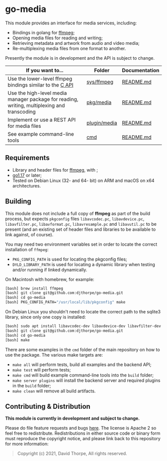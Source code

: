 
# go-media

This module provides an interface for media services, including:

  * Bindings in golang for [ffmpeg](https://ffmpeg.org/);
  * Opening media files for reading and writing;
  * Retrieving metadata and artwork from audio and video media;
  * Re-multiplexing media files from one format to another.

Presently the module is in development and the API is subject to change.

| If you want to...                    |  Folder         | Documentation |
|--------------------------------------|-----------------|---------------|
| Use the lower-level ffmpeg bindings similar to the [C API](https://ffmpeg.org/doxygen/trunk/) | [sys/ffmpeg](https://github.com/djthorpe/go-media/tree/master/sys/ffmpeg) | [README.md](https://github.com/djthorpe/go-media/blob/master/sys/ffmpeg/README.md) |
| Use the high-level media manager package for reading, writing, multiplexing and transcoding| [pkg/media](https://github.com/djthorpe/go-media/tree/master/pkg/media) | [README.md](https://github.com/djthorpe/go-media/blob/master/pkg/media/README.md) |
| Implement or use a REST API for media files | [plugin/media](https://github.com/djthorpe/go-media/tree/master/plugin/media) | [README.md](https://github.com/djthorpe/go-media/blob/master/plugin/media/README.md) |
| See example command-line tools | [cmd](https://github.com/djthorpe/go-media/tree/master/cmd) | [README.md](https://github.com/djthorpe/go-media/blob/master/cmd/README.md) |

## Requirements

  * Library and header files for [ffmpeg](https://ffmpeg.org/download.html), with ;
  * [go1.17](https://golang.org/dl/) or later;
  * Tested on Debian Linux (32- and 64- bit) on ARM and macOS on x64
    architectures.

## Building

This module does not include a full
copy of __ffmpeg__ as part of the build process, but expects `pkgconfig`
files `libavcodec.pc`, `libavdevice.pc`, `libavfilter.pc`, `libavformat.pc`,
`libavresample.pc` and `libavutil.pc` to be present (and an existing set of header
files and libraries to be available to link against, of course).

You may need two environment variables set in order to locate the correct installation of 
`ffmpeg`:

  * `PKG_CONFIG_PATH` is used for locating the pkgconfig files;
  * `DYLD_LIBRARY_PATH` is used for locating a dynamic library when testing and/or running
    if linked dynamically.

On Macintosh with homebrew, for example:

```bash
[bash] brew install ffmpeg
[bash] git clone git@github.com:djthorpe/go-media.git
[bash] cd go-media
[bash] PKG_CONFIG_PATH="/usr/local/lib/pkgconfig" make
```

On Debian Linux you shouldn't need to locate the correct path to the sqlite3 library, since
only one copy is installed:

```bash
[bash] sudo apt install libavcodec-dev libavdevice-dev libavfilter-dev libavformat-dev libavresample-dev libavutil-dev
[bash] git clone git@github.com:djthorpe/go-media.git
[bash] cd go-media
[bash] make
```

There are some examples in the `cmd` folder of the main repository on how to use
the package. The various make targets are:

  * `make all` will perform tests, build all examples and the backend API;
  * `make test` will perform tests;
  * `make cmd` will build example command-line tools into the `build` folder;
  * `make server plugins` will install the backend server and required plugins in the `build` folder;
  * `make clean` will remove all build artifacts.

## Contributing & Distribution

__This module is currently in development and subject to change.__

Please do file feature requests and bugs [here](https://github.com/djthorpe/go-media/issues).
The license is Apache 2 so feel free to redistribute. Redistributions in either source
code or binary form must reproduce the copyright notice, and please link back to this
repository for more information:

> Copyright (c) 2021, David Thorpe, All rights reserved.

